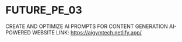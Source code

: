 # FUTURE_PE_03
CREATE AND OPTIMIZE AI PROMPTS FOR CONTENT GENERATION
AI-POWERED WEBSITE LINK: https://aigymtech.netlify.app/
